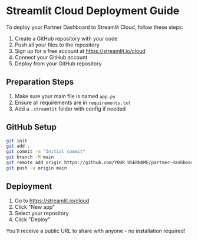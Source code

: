 # Streamlit Cloud Deployment Guide

To deploy your Partner Dashboard to Streamlit Cloud, follow these steps:

1. Create a GitHub repository with your code
2. Push all your files to the repository
3. Sign up for a free account at https://streamlit.io/cloud
4. Connect your GitHub account
5. Deploy from your GitHub repository

## Preparation Steps

1. Make sure your main file is named `app.py`
2. Ensure all requirements are in `requirements.txt`
3. Add a `.streamlit` folder with config if needed

## GitHub Setup

```bash
git init
git add .
git commit -m "Initial commit"
git branch -M main
git remote add origin https://github.com/YOUR_USERNAME/partner-dashboard.git
git push -u origin main
```

## Deployment

1. Go to https://streamlit.io/cloud
2. Click "New app"
3. Select your repository
4. Click "Deploy"

You'll receive a public URL to share with anyone - no installation required!
